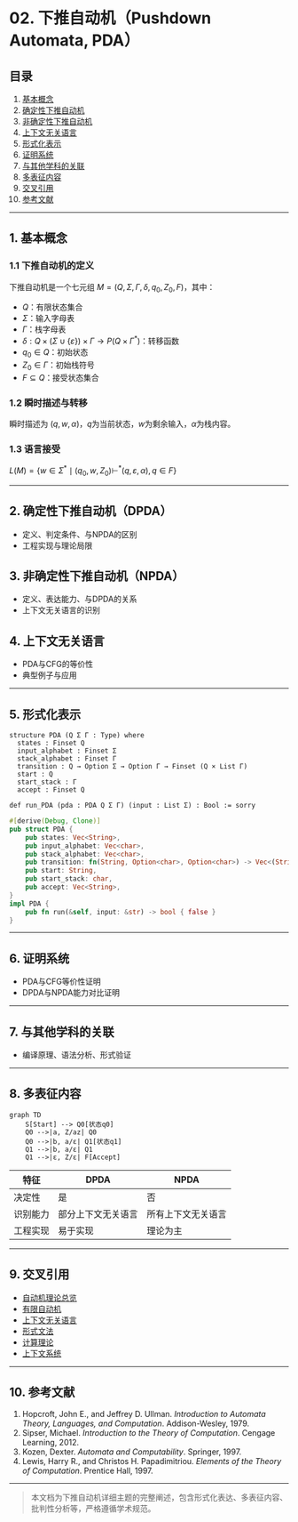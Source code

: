 # 02. 下推自动机（Pushdown Automata, PDA）

## 目录

1. [基本概念](#基本概念)
2. [确定性下推自动机](#确定性下推自动机)
3. [非确定性下推自动机](#非确定性下推自动机)
4. [上下文无关语言](#上下文无关语言)
5. [形式化表示](#形式化表示)
6. [证明系统](#证明系统)
7. [与其他学科的关联](#与其他学科的关联)
8. [多表征内容](#多表征内容)
9. [交叉引用](#交叉引用)
10. [参考文献](#参考文献)

---

## 1. 基本概念

### 1.1 下推自动机的定义

下推自动机是一个七元组 $M = (Q, \Sigma, \Gamma, \delta, q_0, Z_0, F)$，其中：
- $Q$：有限状态集合
- $\Sigma$：输入字母表
- $\Gamma$：栈字母表
- $\delta: Q \times (\Sigma \cup \{\varepsilon\}) \times \Gamma \to P(Q \times \Gamma^*)$：转移函数
- $q_0 \in Q$：初始状态
- $Z_0 \in \Gamma$：初始栈符号
- $F \subseteq Q$：接受状态集合

### 1.2 瞬时描述与转移

瞬时描述为 $(q, w, \alpha)$，$q$为当前状态，$w$为剩余输入，$\alpha$为栈内容。

### 1.3 语言接受

$L(M) = \{w \in \Sigma^* \mid (q_0, w, Z_0) \vdash^* (q, \varepsilon, \alpha), q \in F\}$

---

## 2. 确定性下推自动机（DPDA）

- 定义、判定条件、与NPDA的区别
- 工程实现与理论局限

## 3. 非确定性下推自动机（NPDA）

- 定义、表达能力、与DPDA的关系
- 上下文无关语言的识别

## 4. 上下文无关语言

- PDA与CFG的等价性
- 典型例子与应用

---

## 5. 形式化表示

```lean
structure PDA (Q Σ Γ : Type) where
  states : Finset Q
  input_alphabet : Finset Σ
  stack_alphabet : Finset Γ
  transition : Q → Option Σ → Option Γ → Finset (Q × List Γ)
  start : Q
  start_stack : Γ
  accept : Finset Q

def run_PDA (pda : PDA Q Σ Γ) (input : List Σ) : Bool := sorry
```

```rust
#[derive(Debug, Clone)]
pub struct PDA {
    pub states: Vec<String>,
    pub input_alphabet: Vec<char>,
    pub stack_alphabet: Vec<char>,
    pub transition: fn(String, Option<char>, Option<char>) -> Vec<(String, Vec<char>)>,
    pub start: String,
    pub start_stack: char,
    pub accept: Vec<String>,
}
impl PDA {
    pub fn run(&self, input: &str) -> bool { false }
}
```

---

## 6. 证明系统

- PDA与CFG等价性证明
- DPDA与NPDA能力对比证明

---

## 7. 与其他学科的关联

- 编译原理、语法分析、形式验证

---

## 8. 多表征内容

```mermaid
graph TD
    S[Start] --> Q0[状态q0]
    Q0 -->|a, Z/az| Q0
    Q0 -->|b, a/ε| Q1[状态q1]
    Q1 -->|b, a/ε| Q1
    Q1 -->|ε, Z/ε| F[Accept]
```

| 特征 | DPDA | NPDA |
|------|------|------|
| 决定性 | 是 | 否 |
| 识别能力 | 部分上下文无关语言 | 所有上下文无关语言 |
| 工程实现 | 易于实现 | 理论为主 |

---

## 9. 交叉引用

- [自动机理论总览](./README.md)
- [有限自动机](./03.1.1_Finite_Automata.md)
- [上下文无关语言](../03.3_Language_Hierarchy/03.3.2_Context_Free_Languages.md)
- [形式文法](../03.2_Formal_Grammars.md)
- [计算理论](../03.6_Computation_Theory/README.md)
- [上下文系统](../../12_Context_System/README.md)

---

## 10. 参考文献

1. Hopcroft, John E., and Jeffrey D. Ullman. *Introduction to Automata Theory, Languages, and Computation*. Addison-Wesley, 1979.
2. Sipser, Michael. *Introduction to the Theory of Computation*. Cengage Learning, 2012.
3. Kozen, Dexter. *Automata and Computability*. Springer, 1997.
4. Lewis, Harry R., and Christos H. Papadimitriou. *Elements of the Theory of Computation*. Prentice Hall, 1997.

---

> 本文档为下推自动机详细主题的完整阐述，包含形式化表达、多表征内容、批判性分析等，严格遵循学术规范。
